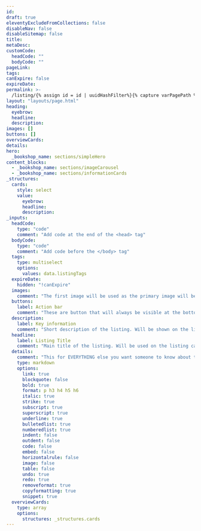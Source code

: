 ```yaml
---
id:
draft: true
eleventyExcludeFromCollections: false
disableNav: false
disableSitemap: false
title:
metaDesc:
customCode:
  headCode: ""
  bodyCode: ""
pageLink:
tags:
canExpire: false
expireDate:
permalink: >-
  /listing/{% assign id = id | uuidHashFilter%}{% capture varPagePath %}{% if pageLink%}{% assign pageLink = pageLink | slugify%}{{  page.filePathStem |fileSubstringFilter | append: pageLink | append: "-" | append: id  }}{% else %}{{  page.filePathStem |fileSubstringFilter | append: id }}{% endif %}{% endcapture %}/{{varPagePath | strip}}/index.html
layout: "layouts/page.html"
heading:
  eyebrow:
  headline:
  description:
images: []
buttons: []
overviewCards:
details:
hero:
  _bookshop_name: sections/simpleHero
content_blocks:
  - _bookshop_name: sections/imageCarousel
  - _bookshop_name: sections/informationCards
_structures:
  cards:
    style: select
    value:
      eyebrow:
      headline:
      description:
_inputs:
  headCode:
    type: "code"
    comment: "Add code at the end of the <head> tag"
  bodyCode:
    type: "code"
    comment: "Add code before the </body> tag"
  tags:
    type: multiselect
    options:
      values: data.listingTags
  expireDate:
    hidden: "!canExpire"
  images:
    comment: "The first image will be used as the primary image will be used for listing cards"
  buttons:
    label: Action bar
    comment: "These are button that will always be visible at the bottom of the screen. Greate for CTAs like 'Call now', 'contact us', etc" 
  description:
    label: Key information
    comment: "Short description of the listing. Will be shown on the listing cards. Should be a few sentences long"
  headline:
    label: Listing Title
    comment: "Main title of the listing. Will be used on the listing cards. If left blank, the page title will be used"
  details:
    comment: "This for EVERYTHING else you want someone to know about the listing"
    type: markdown
    options:
      link: true
      blockquote: false
      bold: true
      format: p h3 h4 h5 h6
      italic: true
      strike: true
      subscript: true
      superscript: true
      underline: true
      bulletedlist: true
      numberedlist: true
      indent: false
      outdent: false
      code: false
      embed: false
      horizontalrule: false
      image: false
      table: false
      undo: true
      redo: true
      removeformat: true
      copyformatting: true
      snippet: true
  overviewCards:
    type: array
    options:
      structures: _structures.cards
---
```

